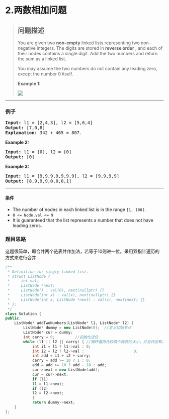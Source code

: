 # 2.两数相加问题

> ## 问题描述
>
> You are given two **non-empty** linked lists representing two non-negative integers. The digits are stored in  **reverse order** , and each of their nodes contains a single digit. Add the two numbers and return the sum as a linked list.
>
> You may assume the two numbers do not contain any leading zero, except the number 0 itself.
>
> **Example 1:**
>
> ![](https://assets.leetcode.com/uploads/2020/10/02/addtwonumber1.jpg)

---

### 例子

<pre><strong>Input:</strong> l1 = [2,4,3], l2 = [5,6,4]
<strong>Output:</strong> [7,0,8]
<strong>Explanation:</strong> 342 + 465 = 807.
</pre>

**Example 2:**

<pre><strong>Input:</strong> l1 = [0], l2 = [0]
<strong>Output:</strong> [0]
</pre>

**Example 3:**

<pre><strong>Input:</strong> l1 = [9,9,9,9,9,9,9], l2 = [9,9,9,9]
<strong>Output:</strong> [8,9,9,9,0,0,0,1]</pre>

---

#### 条件


* The number of nodes in each linked list is in the range `[1, 100]`.
* `0 <= Node.val <= 9`
* It is guaranteed that the list represents a number that does not have leading zeros.

### 题目思路

这题很简单，即合并两个链表并作加法，若等于10则进一位。采用双指针遍历的方式来进行合并

```C++
/**
 * Definition for singly-linked list.
 * struct ListNode {
 *     int val;
 *     ListNode *next;
 *     ListNode() : val(0), next(nullptr) {}
 *     ListNode(int x) : val(x), next(nullptr) {}
 *     ListNode(int x, ListNode *next) : val(x), next(next) {}
 * };
 */
class Solution {
public:
    ListNode* addTwoNumbers(ListNode* l1, ListNode* l2) {
        ListNode* dummy = new ListNode(0);	//定义初始节点
        ListNode* cur = dummy;   
        int carry = 0;         //初始化进位
        while (l1 || l2 || carry) {	//循环遍历比较两个链表的大小，并且作加和，随后每个节点都向前移动
            int i1 = l1 ? l1->val : 0;
            int i2 = l2 ? l2->val :						 0;
            int add = i1 + i2 + carry;   
            carry = add >= 10 ? 1 : 0;   
            add = add >= 10 ? add - 10 : add;   
            cur->next = new ListNode(add);   
            cur = cur->next;   
            if (l1)   
            l1 = l1->next;   
            if (l2)   
            l2 = l2->next;   
            }   
            return dummy->next;
    }
};
```
